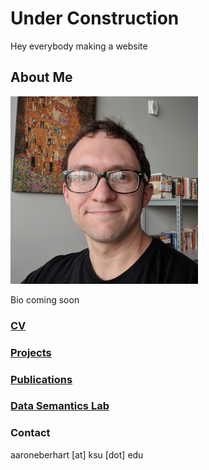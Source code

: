 # Under Construction

Hey everybody making a website

## About Me

![Me](me.png)<!-- .element height="40%" width="40%" -->

Bio coming soon

### [CV](cv.md)

### [Projects](projects.md)

### [Publications](papers.md)

### [Data Semantics Lab](https://daselab.cs.ksu.edu/)

### Contact

aaroneberhart \[at\] ksu \[dot\] edu
